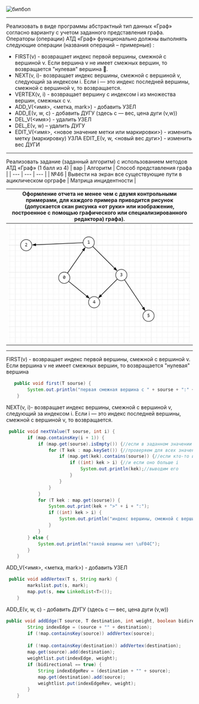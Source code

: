 ![бипбоп](https://media.tenor.com/A44ug7s67TEAAAAC/food-noodles.gif) 

---
Реализовать в виде программы абстрактный тип данных «Граф» согласно варианту с учетом заданного представления графа. Операторы (операции) АТД «Граф» функционально должны выполнять следующие операции (названия операций – примерные) :
- 	FIRST(v) - возвращает индекс первой вершины, смежной с вершиной v. Если вершина v не имеет смежных вершин, то возвращается "нулевая" вершина .
- 	NEXT(v, i)- возвращает индекс вершины, смежной с вершиной v, следующий за индексом i. Если i — это индекс последней вершины, смежной с вершиной v, то возвращается.
- 	VERTEX(v, i) - возвращает вершину с индексом i из множества вершин, смежных с v.
- 	ADD_V(<имя>, <метка, mark>) - добавить УЗЕЛ 
- 	ADD_Е(v, w, c) - добавить ДУГУ (здесь c — вес, цена дуги (v,w))
- 	DEL_V(<имя>) - удалить УЗЕЛ
- 	DEL_Е(v, w) – удалить ДУГУ
- 	EDIT_V(<имя>, <новое значение метки или маркировки>) - изменить метку (маркировку) УЗЛА
EDIT_Е(v, w, <новый вес дуги>) - изменить вес ДУГИ

---

Реализовать задание (заданный алгоритм) с использованием методов АТД «Граф» (1 балл из 4)
| вар | Алгоритм | Способ представления графа | 
| --- | --- | --- |
| №46 | Вывести на экран все существующие пути в ациклическом орграфе | Матрица инцидентности |

| Оформление отчета не менее чем с двумя контрольными примерами, для каждого примера приводится рисунок (допускается скан рисунка «от руки» или изображение, построенное c помощью графического или специализированного редактора) графа). |
| --- |
| ![граф](https://github.com/sl4sh73r/programming_technologies_and_methods/blob/main/прак%202/46вар_graph.jpg) |

---
FIRST(v) - возвращает индекс первой вершины, смежной с вершиной v. Если вершина v не имеет смежных вершин, то возвращается "нулевая" вершина
```java
   public void first(T sourse) {
        System.out.println("первая смежная вершина с " + sourse + ":" + map.get(sourse).get(0));
    }
```
NEXT(v, i)- возвращает индекс вершины, смежной с вершиной v, следующий за индексом i. Если i — это индекс последней вершины, смежной с вершиной v, то возвращается.
```java
 public void nextValue(T sourse, int i) {
        if (map.containsKey(i + 1)) {
            if (map.get(sourse).isEmpty()) {//если в заданном значении ниче нет
                for (T kek : map.keySet()) {//проверяем для всех значений графа
                    if (map.get(kek).contains(sourse)) {//если кто-то из значений имеет наше значение
                        if ((int) kek > i) {//и если оно больше i
                            System.out.println(kek);//выводим его
                        }
                    }
                }
            }
            for (T kek : map.get(sourse)) {
                System.out.print(kek + ">" + i + ":");
                if ((int) kek > i) {
                    System.out.println("индекс вершины, смежной с вершиной " + sourse + ", следующий за индексом " + i + ": ");
                }
            }
        } else {
            System.out.println("такой вешины нет \uF04C");
        }
    }
```
ADD_V(<имя>, <метка, mark>) - добавить УЗЕЛ 
```java
 public void addVertex(T s, String mark) {
        markslist.put(s, mark);
        map.put(s, new LinkedList<T>());
    }
 ```
ADD_Е(v, w, c) - добавить ДУГУ (здесь c — вес, цена дуги (v,w))
```java
public void addEdge(T source, T destination, int weight, boolean bidirectional) {
        String indexEdge = (source + "" + destination);
        if (!map.containsKey(source)) addVertex(source);

        if (!map.containsKey(destination)) addVertex(destination);
        map.get(source).add(destination);
        weightlist.put(indexEdge, weight);
        if (bidirectional == true) {
            String indexEdgeRev = (destination + "" + source);
            map.get(destination).add(source);
            weightlist.put(indexEdgeRev, weight);
        }
    }
```
